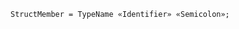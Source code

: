 <!-- This file is generated automatically by infrastructure scripts. Please don't edit by hand. -->

```{ .ebnf .slang-ebnf #StructMember }
StructMember = TypeName «Identifier» «Semicolon»;
```
